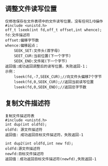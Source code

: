 ## 调整文件读写位置
    仅修改保存在文件表项中的文件读写位置，没有任何I/O操作
    #include <unistd.h>
    off_t lseek(int fd,off_t offset,int whence);
    fd:文件描述符
    offset:偏移字节数
    whence:偏移起点；
        SEEK_SET:文件头(首字母)
        SEET_CUR:当前位置(下一个字节)
        SEEK_END:文件尾(下一个字节)
    返回值:成功返回调整后的读写位置，失败返回-1；
    示例：
        lseek(fd,-7,SEEK_CUR);//向文件头偏移7个字节
        lseek(fd,0,SEEK_CUR);//返回当前读写位置
        lseek(fd,0,SEEK_END);//返回总字节数

## 复制文件描述符
    复制文件描述符表
    #include <unistd.h>
    int dup(int oldfd);
    oldfd: 源文件描述符
    返回值: 成功返回目标文件描述符，失败返回-1

    int dup2(int oldfd,int new fd);
    oldfd:源文件描述符
    newfd:目标文件描述符
    返回值：成功返回目标文件描述符(newfd),失败返回-1


